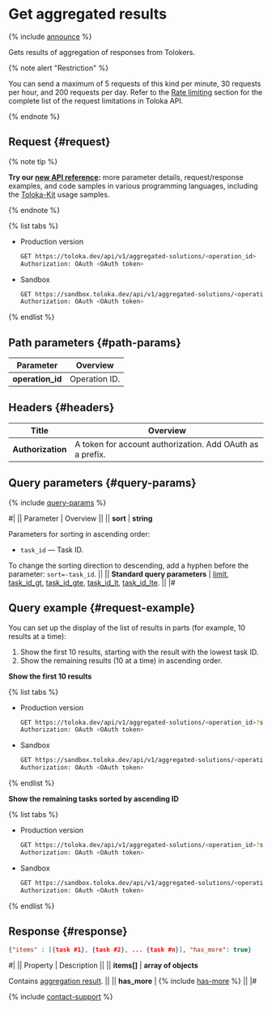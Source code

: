 # Get aggregated results

{% include [announce](../_includes/announce.md) %}

Gets results of aggregation of responses from Tolokers.

{% note alert "Restriction" %}

You can send a maximum of 5 requests of this kind per minute, 30 requests per hour, and 200 requests per day. Refer to the [Rate limiting](rate-limiting.md) section for the complete list of the request limitations in Toloka API.

{% endnote %}

## Request {#request}

{% note tip %}

**Try our [new API reference](https://toloka.ai/docs/api/api-reference/#get-/aggregated-solutions/-operationId-):** more parameter details, request/response examples, and code samples in various programming languages, including the [Toloka-Kit](../../toloka-kit/index.md) usage samples.

{% endnote %}

{% list tabs %}

- Production version

  ```bash
  GET https://toloka.dev/api/v1/aggregated-solutions/<operation_id>
  Authorization: OAuth <OAuth token>
  ```

- Sandbox

  ```bash
  GET https://sandbox.toloka.dev/api/v1/aggregated-solutions/<operation_id>
  Authorization: OAuth <OAuth token>
  ```

{% endlist %}

## Path parameters {#path-params}

Parameter | Overview
----- | -----
**operation_id** | Operation ID.

## Headers {#headers}

Title | Overview
----- | -----
**Authorization** | A token for account authorization. Add OAuth as a prefix.

## Query parameters {#query-params}

{% include [query-params](../_includes/query-params.md) %}

#|
|| Parameter | Overview ||
|| **sort** | **string**

Parameters for sorting in ascending order:

- `task_id` — Task ID.

To change the sorting direction to descending, add a hyphen before the parameter: `sort=-task_id`. ||
|| **Standard query parameters** | [limit](standard-query-parameters.md#limit), [task_id_gt](standard-query-parameters.md#task_id_gt), [task_id_gte](standard-query-parameters.md#task_id_gte), [task_id_lt](standard-query-parameters.md#task_id_lt), [task_id_lte](standard-query-parameters.md#task_id_lte). ||
|#

## Query example {#request-example}

You can set up the display of the list of results in parts (for example, 10 results at a time):

1. Show the first 10 results, starting with the result with the lowest task ID.
1. Show the remaining results (10 at a time) in ascending order.

**Show the first 10 results**

{% list tabs %}

- Production version

  ```bash
  GET https://toloka.dev/api/v1/aggregated-solutions/<operation_id>?sort=task_id&limit=10
  Authorization: OAuth <OAuth token>
  ```

- Sandbox

  ```bash
  GET https://sandbox.toloka.dev/api/v1/aggregated-solutions/<operation_id>?sort=task_id&limit=10
  Authorization: OAuth <OAuth token>
  ```

{% endlist %}

**Show the remaining tasks sorted by ascending ID**

{% list tabs %}

- Production version

  ```bash
  GET https://toloka.dev/api/v1/aggregated-solutions/<operation_id>?sort=task_id&limit=10&task_id_gt=<ID of the last task from the previous result>
  Authorization: OAuth <OAuth token>
  ```

- Sandbox

  ```bash
  GET https://sandbox.toloka.dev/api/v1/aggregated-solutions/<operation_id>?sort=task_id&limit=10&task_id_gt=<ID of the last task from the previous result>
  Authorization: OAuth <OAuth token>
  ```

{% endlist %}

## Response {#response}

```json
{"items" : [{task #1}, {task #2}, ... {task #n}], "has_more": true}
```

#|
|| Property | Description ||
|| **items[]** | **array of objects**

Contains [aggregation result](aggregate-by-task.md). ||
|| **has_more** | {% include [has-more](../_includes/has-more.md) %} ||
|#

{% include [contact-support](../../guide/_includes/contact-support.md) %}